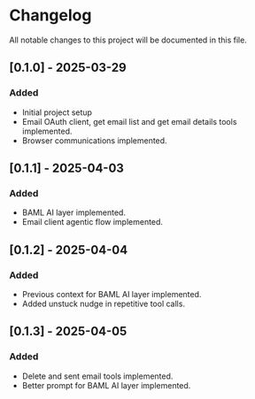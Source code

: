 # Changelog
All notable changes to this project will be documented in this file.

## [0.1.0] - 2025-03-29

### Added
- Initial project setup
- Email OAuth client, get email list and get email details tools implemented.
- Browser communications implemented.

## [0.1.1] - 2025-04-03

### Added
- BAML AI layer implemented.
- Email client agentic flow implemented.

## [0.1.2] - 2025-04-04

### Added
- Previous context for BAML AI layer implemented.
- Added unstuck nudge in repetitive tool calls.

## [0.1.3] - 2025-04-05

### Added
- Delete and sent email tools implemented.
- Better prompt for BAML AI layer implemented.